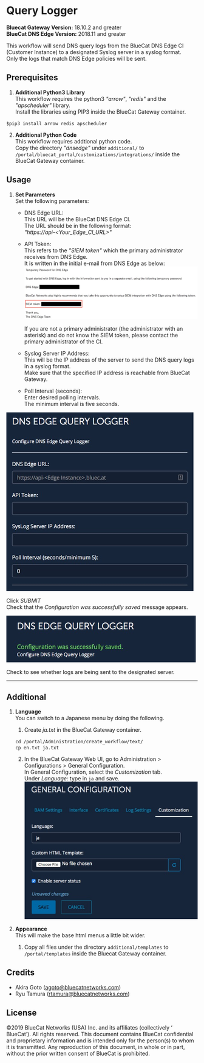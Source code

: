 # Query Logger  
**Bluecat Gateway Version:** 18.10.2 and greater  
**BlueCat DNS Edge Version:** 2018.11 and greater  

This workflow will send DNS query logs from the BlueCat DNS Edge CI (Customer Instance) to a designated Syslog server in a syslog format.   
Only the logs that match DNS Edge policies will be sent.    

## Prerequisites  
1. **Additional Python3 Library**  
This workflow requires the python3 *"arrow"*, *"redis"* and the *"apscheduler"* library.  
Install the libraries using PIP3 inside the BlueCat Gateway container.
```
$pip3 install arrow redis apscheduler

```  

2. **Additional Python Code**  
This workflow requires addtional python code.  
Copy the directory *"dnsedge"* under `additional/` to `/portal/bluecat_portal/customizations/integrations/` inside the BlueCat Gateway container.  


## Usage   

1. **Set Parameters**  
Set the following parameters:  
    - DNS Edge URL:  
      This URL will be the BlueCat DNS Edge CI.  
      The URL should be in the following format:  
      *"https://api-<Your_Edge_CI_URL>"*

    - API Token:  
      This refers to the *"SIEM token"* which the primary administrator receives from DNS Edge.  
      It is written in the initial e-mail from DNS Edge as below:  
      ![screenshot](img/query_logger_siem_token.jpg?raw=true "query_logger_siem_token")  

      If you are not a primary administrator (the administrator with an asterisk) and do not know the SIEM token, please contact the primary administrator of the CI.

    - Syslog Server IP Address:  
      This will be the IP address of the server to send the DNS query logs in a syslog format.  
      Make sure that the specified IP address is reachable from BlueCat Gateway.  

    - Poll Interval (seconds):  
      Enter desired polling intervals.  
      The minimum interval is five seconds.  

![screenshot](img/query_logger1.jpg?raw=true "query_logger1")  

Click *SUBMIT*  
Check that the *Configuration was successfully saved* message appears.  

![screenshot](img/query_logger2.jpg?raw=true "query_logger2")  

Check to see whether logs are being sent to the designated server.  

---

## Additional   

1. **Language**  
You can switch to a Japanese menu by doing the following.  
    1. Create *ja.txt* in the BlueCat Gateway container.  
    ```
    cd /portal/Administration/create_workflow/text/  
    cp en.txt ja.txt  
    ```  
    2. In the BlueCat Gateway Web UI, go to Administration > Configurations > General Configuration.   
    In General Configuration, select the *Customization* tab.  
    Under *Language:* type in `ja` and save.  
    ![screenshot](img/langauge_ja.jpg?raw=true "langauge_ja")  

2. **Appearance**  
This will make the base html menus a little bit wider.  
    1. Copy all files under the directory `additional/templates` to `/portal/templates` inside the Bluecat Gateway container.  

## Credits  
- Akira Goto (agoto@bluecatnetworks.com)  
- Ryu Tamura (rtamura@bluecatnetworks.com)  

## License
©2019 BlueCat Networks (USA) Inc. and its affiliates (collectively ‘ BlueCat’). All rights reserved. This document contains BlueCat confidential and proprietary information and is intended only for the person(s) to whom it is transmitted. Any reproduction of this document, in whole or in part, without the prior written consent of BlueCat is prohibited.
